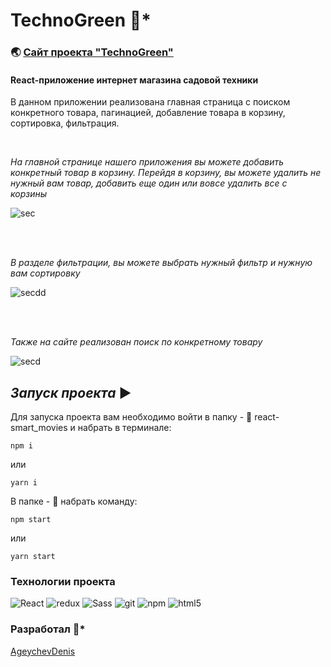 # **TechnoGreen** :deciduous_tree:*

### :earth_asia: [Сайт проекта "TechnoGreen"](https://react-technogreen.vercel.app)

#### React-приложение интернет магазина садовой техники

В данном приложении реализована главная страница с поиском конкретного товара, пагинацией, добавление товара в корзину, сортировка, фильтрация.

<br>

*На главной странице нашего приложения вы можете добавить конкретный товар в корзину. Перейдя в корзину, вы можете удалить не нужный вам товар, добавить еще один или вовсе удалить все с корзины*

![sec](https://user-images.githubusercontent.com/83320431/175813176-02253384-4f63-4da8-a650-6679e845f743.gif)

<br>
<br>

*В разделе фильтрации, вы можете выбрать нужный фильтр и нужную вам сортировку*

![secdd](https://user-images.githubusercontent.com/83320431/175813426-7e743e7c-d36b-4c5c-8bcb-454d7d85e653.gif)

<br>
<br>

*Также на сайте реализован поиск по конкретному товару*

![secd](https://user-images.githubusercontent.com/83320431/175813668-be2b6344-3403-444e-8694-d160825f1533.gif)

## *Запуск проекта* ▶️

Для запуска проекта вам необходимо войти в папку - :file_folder: react-smart_movies
 и набрать в терминале:

```
npm i
```

или

```
yarn i
```

В папке - :open_file_folder: набрать команду:

```
npm start
```

или

```
yarn start
```

### Технологии проекта ###

  <img alt="React" src="https://img.shields.io/badge/-React-45b8d8?style=flat-square&logo=react&logoColor=white" />
  <img alt="redux" src="https://img.shields.io/badge/-Redux-764ABC?style=flat-square&logo=redux&logoColor=white" />
  <img alt="Sass" src="https://img.shields.io/badge/-Sass-CC6699?style=flat-square&logo=sass&logoColor=white" />
  <img alt="git" src="https://img.shields.io/badge/-Git-F05032?style=flat-square&logo=git&logoColor=white" />
  <img alt="npm" src="https://img.shields.io/badge/-NPM-CB3837?style=flat-square&logo=npm&logoColor=white" />
  <img alt="html5" src="https://img.shields.io/badge/-HTML5-E34F26?style=flat-square&logo=html5&logoColor=white" />

### Разработал :man:*

[AgeychevDenis](https://github.com/AgeychevDenis)

